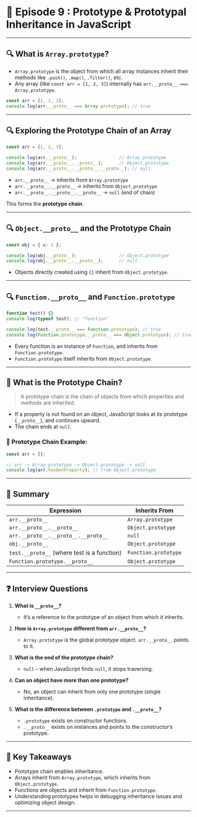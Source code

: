 # 🧠 Episode 9 : Prototype & Prototypal Inheritance in JavaScript

---

## 🔍 What is `Array.prototype`?

- `Array.prototype` is the object from which all array instances inherit their methods like `.push()`, `.map()`, `.filter()`, etc.
- Any array (like `const arr = [1, 2, 3]`) internally has `arr.__proto__ === Array.prototype`.

```js
const arr = [1, 2, 3];
console.log(arr.__proto__ === Array.prototype); // true
```

---

## 🔍 Exploring the Prototype Chain of an Array

```js
const arr = [1, 2, 3];

console.log(arr.__proto__);                // Array.prototype
console.log(arr.__proto__.__proto__);      // Object.prototype
console.log(arr.__proto__.__proto__.__proto__); // null
```

- `arr.__proto__` → inherits from `Array.prototype`
- `arr.__proto__.__proto__` → inherits from `Object.prototype`
- `arr.__proto__.__proto__.__proto__` → `null` (end of chain)

This forms the **prototype chain**.

---

## 🔍 `Object.__proto__` and the Prototype Chain

```js
const obj = { a: 1 };

console.log(obj.__proto__);                // Object.prototype
console.log(obj.__proto__.__proto__);      // null
```

- Objects directly created using `{}` inherit from `Object.prototype`.

---

## 🔍 `Function.__proto__` and `Function.prototype`

```js
function test() {}
console.log(typeof test); // "function"

console.log(test.__proto__ === Function.prototype); // true
console.log(Function.prototype.__proto__ === Object.prototype); // true
```

- Every function is an instance of `Function`, and inherits from `Function.prototype`.
- `Function.prototype` itself inherits from `Object.prototype`.

---

## 🔗 What is the Prototype Chain?

> A prototype chain is the chain of objects from which properties and methods are inherited.

- If a property is not found on an object, JavaScript looks at its prototype (`__proto__`), and continues upward.
- The chain ends at `null`.

### 🧱 Prototype Chain Example:

```js
const arr = [];

// arr -> Array.prototype -> Object.prototype -> null
console.log(arr.hasOwnProperty); // from Object.prototype
```

---

## 🎯 Summary

| Expression                         | Inherits From                    |
|-----------------------------------|----------------------------------|
| `arr.__proto__`                   | `Array.prototype`                |
| `arr.__proto__.__proto__`         | `Object.prototype`               |
| `arr.__proto__.__proto__.__proto__` | `null`                         |
| `obj.__proto__`                   | `Object.prototype`               |
| `test.__proto__` (where test is a function) | `Function.prototype`      |
| `Function.prototype.__proto__`    | `Object.prototype`               |

---

## ❓ Interview Questions

1. **What is `__proto__`?**
   - It’s a reference to the prototype of an object from which it inherits.

2. **How is `Array.prototype` different from `arr.__proto__`?**
   - `Array.prototype` is the global prototype object. `arr.__proto__` points to it.

3. **What is the end of the prototype chain?**
   - `null` – when JavaScript finds `null`, it stops traversing.

4. **Can an object have more than one prototype?**
   - No, an object can inherit from only one prototype (single inheritance).

5. **What is the difference between `.prototype` and `.__proto__`?**
   - `.prototype` exists on constructor functions.
   - `.__proto__` exists on instances and points to the constructor’s prototype.

---

## 📌 Key Takeaways

- Prototype chain enables inheritance.
- Arrays inherit from `Array.prototype`, which inherits from `Object.prototype`.
- Functions are objects and inherit from `Function.prototype`.
- Understanding prototypes helps in debugging inheritance issues and optimizing object design.

---